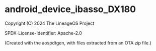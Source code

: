 # android_device_ibasso_DX180

Copyright (C) 2024 The LineageOS Project

SPDX-License-Identifier: Apache-2.0


(Created with the aospdtgen, with files extracted from an OTA zip file.)
